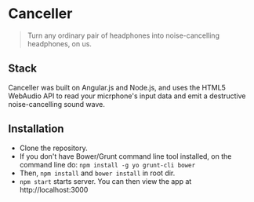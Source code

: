 # Canceller

>Turn any ordinary pair of headphones into noise-cancelling headphones, on us.

## Stack

Canceller was built on Angular.js and Node.js, and uses the HTML5 WebAudio API to read your micrphone's input data and emit a destructive noise-cancelling sound wave.

## Installation

* Clone the repository.
* If you don't have Bower/Grunt command line tool installed, on the command line do: ```npm install -g yo grunt-cli bower```
* Then, ```npm install``` and ```bower install``` in root dir.
* ```npm start``` starts server. You can then view the app at http://localhost:3000

